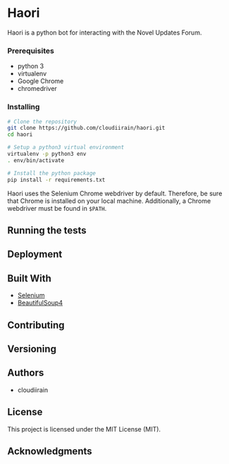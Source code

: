 # Haori

Haori is a python bot for interacting with the Novel Updates Forum.

### Prerequisites

* python 3
* virtualenv
* Google Chrome
* chromedriver



### Installing

```bash
# Clone the repository
git clone https://github.com/cloudiirain/haori.git
cd haori

# Setup a python3 virtual environment
virtualenv -p python3 env
. env/bin/activate

# Install the python package
pip install -r requirements.txt
```

Haori uses the Selenium Chrome webdriver by default. Therefore, be sure
that Chrome is installed on your local machine. Additionally, a Chrome
webdriver must be found in `$PATH`.

## Running the tests

## Deployment

## Built With

* [Selenium](https://www.seleniumhq.org/)
* [BeautifulSoup4](https://www.crummy.com/software/BeautifulSoup/)

## Contributing

## Versioning

## Authors
* cloudiirain

## License

This project is licensed under the MIT License (MIT).

## Acknowledgments
